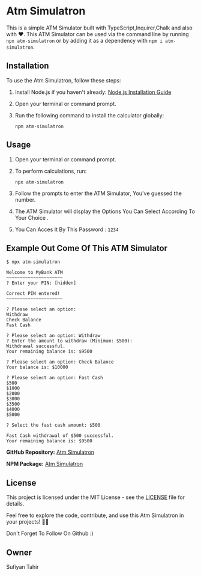 # Atm Simulatron
This is a simple ATM Simulator built with TypeScript,Inquirer,Chalk and also with ❤. This ATM Simulator can be used via the command line by running `npx atm-simulatron` or by adding it as a dependency with `npm i atm-simulatron`.

## Installation

To use the Atm Simulatron, follow these steps:

1. Install Node.js if you haven't already: [Node.js Installation Guide](https://nodejs.org/en/download/)

2. Open your terminal or command prompt.

3. Run the following command to install the calculator globally:

   ```
   npm atm-simulatron
   ```

## Usage

1. Open your terminal or command prompt.

2. To perform calculations, run:

   ```
   npx atm-simulatron
   ```

3. Follow the prompts to enter the ATM Simulator, You've guessed the number.

4. The ATM Simulator will display the Options You Can Select According To Your Choice .

5. You Can Acces It By This Password  : `1234` 

## Example Out Come Of This ATM Simulator

```
$ npx atm-simulatron

Welcome to MyBank ATM
~~~~~~~~~~~~~~~~~~~~~
? Enter your PIN: [hidden]

Correct PIN entered!
~~~~~~~~~~~~~~~~~~~~~

? Please select an option: 
Withdraw
Check Balance
Fast Cash 

? Please select an option: Withdraw
? Enter the amount to withdraw (Minimum: $500):
Withdrawal successful.
Your remaining balance is: $9500

? Please select an option: Check Balance
Your balance is: $10000

? Please select an option: Fast Cash
$500
$1000
$2000
$3000
$3500
$4000
$5000

? Select the fast cash amount: $500

Fast Cash withdrawal of $500 successful.
Your remaining balance is: $9500   
```

**GitHub Repository:** [Atm Simulatron](https://github.com/sufiyan2401/Typescript-Command-Project/tree/main/ATM)

**NPM Package:** [Atm Simulatron](https://www.npmjs.com/package/atm-simulatron)


## License

This project is licensed under the MIT License - see the [LICENSE](LICENSE) file for details.

Feel free to explore the code, contribute, and use this Atm Simulatron in your projects! 🚀🔢

Don't Forget To Follow On Github :)

## Owner
Sufiyan Tahir